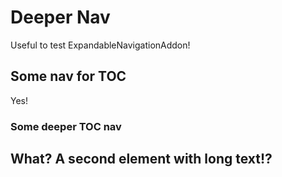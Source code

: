# Deeper Nav

Useful to test ExpandableNavigationAddon!

## Some nav for TOC

Yes!

### Some deeper TOC nav

## What? A second element with long text!?
